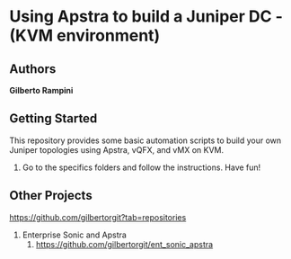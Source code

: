 # Using Apstra to build a Juniper DC - (KVM environment)

## Authors

**Gilberto Rampini**

## Getting Started

This repository provides some basic automation scripts to build your own Juniper topologies using Apstra, vQFX, and vMX on KVM. 

1. Go to the specifics folders and follow the instructions. Have fun!

## Other Projects

https://github.com/gilbertorgit?tab=repositories

1. Enterprise Sonic and Apstra
   1. https://github.com/gilbertorgit/ent_sonic_apstra

